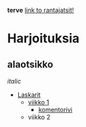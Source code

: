 **terve**
[link to rantajatsit!](https://rantajatsit.fi)

# Harjoituksia
## alaotsikko
*italic*
 * [Laskarit](/laskarit)
	* [viikko 1](laskarit/viikko1)
		* [komentorivi](laskarit/viikko1/komentorivi.txt)
	* viikko 2


